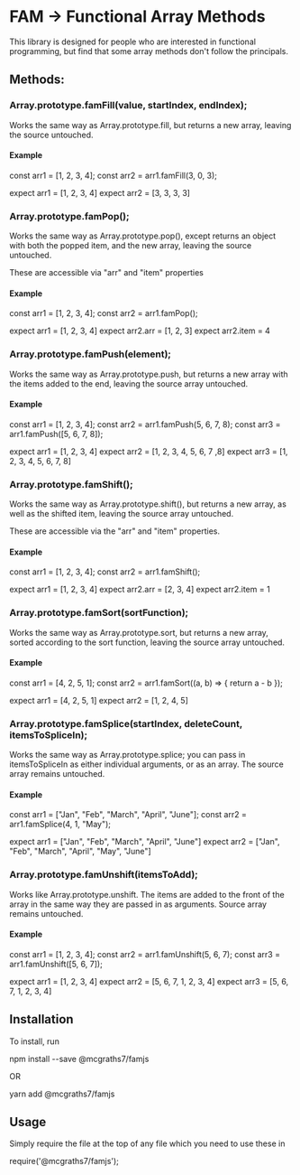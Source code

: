 # FAM -> Functional Array Methods

This library is designed for people who are interested in functional programming, but find that some array methods don't follow the principals.

## Methods:

### Array.prototype.famFill(value, startIndex, endIndex);

Works the same way as Array.prototype.fill, but returns a new array, leaving the source untouched.

#### Example

const arr1 = [1, 2, 3, 4];
const arr2 = arr1.famFill(3, 0, 3);

expect arr1 = [1, 2, 3, 4]
expect arr2 = [3, 3, 3, 3]

### Array.prototype.famPop();

Works the same way as Array.prototype.pop(), except returns an object with both the popped item, and the new array, leaving the source untouched.

These are accessible via "arr" and "item" properties

#### Example

const arr1 = [1, 2, 3, 4];
const arr2 = arr1.famPop();

expect arr1 = [1, 2, 3, 4]
expect arr2.arr = [1, 2, 3]
expect arr2.item = 4

### Array.prototype.famPush(element);

Works the same way as Array.prototype.push, but returns a new array with the items added to the end, leaving the source array untouched.

#### Example

const arr1 = [1, 2, 3, 4];
const arr2 = arr1.famPush(5, 6, 7, 8);
const arr3 = arr1.famPush([5, 6, 7, 8]);

expect arr1 = [1, 2, 3, 4]
expect arr2 = [1, 2, 3, 4, 5, 6, 7 ,8]
expect arr3 = [1, 2, 3, 4, 5, 6, 7, 8]

### Array.prototype.famShift();

Works the same way as Array.prototype.shift(), but returns a new array, as well as the shifted item, leaving the source array untouched.

These are accessible via the "arr" and "item" properties.

#### Example

const arr1 = [1, 2, 3, 4];
const arr2 = arr1.famShift();

expect arr1 = [1, 2, 3, 4]
expect arr2.arr = [2, 3, 4]
expect arr2.item = 1

### Array.prototype.famSort(sortFunction);

Works the same way as Array.prototype.sort, but returns a new array, sorted according to the sort function, leaving the source array untouched.

#### Example

const arr1 = [4, 2, 5, 1];
const arr2 = arr1.famSort((a, b) => {
  return a - b
});

expect arr1 = [4, 2, 5, 1]
expect arr2 = [1, 2, 4, 5]

### Array.prototype.famSplice(startIndex, deleteCount, itemsToSpliceIn);

Works the same way as Array.prototype.splice; you can pass in itemsToSpliceIn as either individual arguments, or as an array. The source array remains untouched.

#### Example

const arr1 = ["Jan", "Feb", "March", "April", "June"];
const arr2 = arr1.famSplice(4, 1, "May");

expect arr1 = ["Jan", "Feb", "March", "April", "June"]
expect arr2 = ["Jan", "Feb", "March", "April", "May", "June"]

### Array.prototype.famUnshift(itemsToAdd);

Works like Array.prototype.unshift. The items are added to the front of the array in the same way they are passed in as arguments. Source array remains untouched.

#### Example

const arr1 = [1, 2, 3, 4];
const arr2 = arr1.famUnshift(5, 6, 7);
const arr3 = arr1.famUnshift([5, 6, 7]);

expect arr1 = [1, 2, 3, 4]
expect arr2 = [5, 6, 7, 1, 2, 3, 4]
expect arr3 = [5, 6, 7, 1, 2, 3, 4]

## Installation

To install, run

npm install --save @mcgraths7/famjs

OR

yarn add @mcgraths7/famjs

## Usage

Simply require the file at the top of any file which you need to use these in

require('@mcgraths7/famjs');
